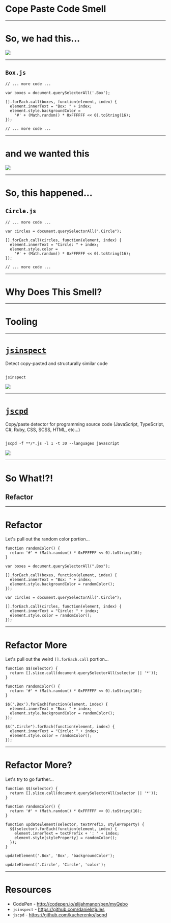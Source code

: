 # Cope Paste Code Smell

------

# So, we had this...

![](./img/copy-paste-code-box-crop.png) <!-- .element style="height: 550px;" -->

------

## `Box.js`

```
// ... more code ...

var boxes = document.querySelectorAll('.Box');

[].forEach.call(boxes, function(element, index) {
  element.innerText = "Box: " + index;
  element.style.backgroundColor =
    '#' + (Math.random() * 0xFFFFFF << 0).toString(16);
});

// ... more code ...
```

------

# and we wanted this

![](./img/copy-paste-code-circle-crop.png) <!-- .element style="height: 550px;" -->

------

# So, this happened...

## `Circle.js`

```
// ... more code ...

var circles = document.querySelectorAll(".Circle");

[].forEach.call(circles, function(element, index) {
  element.innerText = "Circle: " + index;
  element.style.color =
    '#' + (Math.random() * 0xFFFFFF << 0).toString(16);
});

// ... more code ...
```

------

# Why Does This Smell?

------

# Tooling

------

# [`jsinspect`](https://github.com/danielstjules/jsinspect)

Detect copy-pasted and structurally similar code

<pre><code data-trim data-lang="shell">
jsinspect
</code></pre>

![](./img/jsinspect.png)

------

# [`jscpd`](https://github.com/kucherenko/jscpd)

Copy/paste detector for programming source code (JavaScript, TypeScript, C#, Ruby, CSS, SCSS, HTML, etc...)

<pre><code data-trim data-lang="shell">
jscpd -f **/*.js -l 1 -t 30 --languages javascript
</code></pre>

![](./img/jscpd.png) <!-- .element style="height: 350px;" -->

------

# So What!?!

## Refactor <!-- .element class="fragment" -->

------

# Refactor

Let's pull out the random color portion...

```
function randomColor() {
  return '#' + (Math.random() * 0xFFFFFF << 0).toString(16);
}

var boxes = document.querySelectorAll(".Box");

[].forEach.call(boxes, function(element, index) {
  element.innerText = "Box: " + index;
  element.style.backgroundColor = randomColor();
});

var circles = document.querySelectorAll(".Circle");

[].forEach.call(circles, function(element, index) {
  element.innerText = "Circle: " + index;
  element.style.color = randomColor();
});
```

------

# Refactor More

Let's pull out the weird `[].forEach.call` portion...

```
function $$(selector) {
  return [].slice.call(document.querySelectorAll(selector || '*'));
}

function randomColor() {
  return '#' + (Math.random() * 0xFFFFFF << 0).toString(16);
}

$$('.Box').forEach(function(element, index) {
  element.innerText = "Box: " + index;
  element.style.backgroundColor = randomColor();
});

$$(".Circle").forEach(function(element, index) {
  element.innerText = "Circle: " + index;
  element.style.color = randomColor();
});
```

------

# Refactor More?

Let's try to go further...

```
function $$(selector) {
  return [].slice.call(document.querySelectorAll(selector || '*'));
}

function randomColor() {
  return '#' + (Math.random() * 0xFFFFFF << 0).toString(16);
}

function updateElement(selector, textPrefix, styleProperty) {
  $$(selector).forEach(function(element, index) {
    element.innerText = textPrefix + ': ' + index;
    element.style[styleProperty] = randomColor();
  });
}

updateElement('.Box', 'Box', 'backgroundColor');

updateElement('.Circle', 'Circle', 'color');
```

------

# Resources

* CodePen - http://codepen.io/elijahmanor/pen/myQebo
* `jsinspect` - https://github.com/danielstjules
* `jscpd` - https://github.com/kucherenko/jscpd
